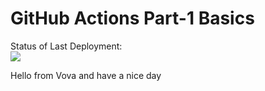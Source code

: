 # GitHub Actions Part-1 Basics


Status of Last Deployment:<br>
<img src="https://github.com/adv-it/github-actions-part1-basics/workflows/My-GitHubActions-Basics/badge.svg?branch=master"><br>



Hello from Vova and have a nice day

